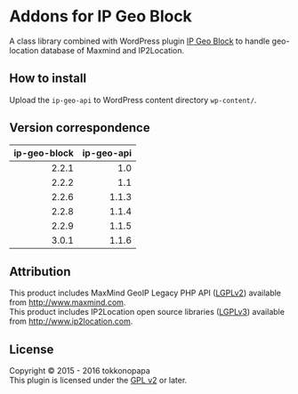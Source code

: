 Addons for IP Geo Block
=======================
A class library combined with WordPress plugin [IP Geo Block][IP-Geo-Block] 
to handle geo-location database of Maxmind and IP2Location.

How to install
--------------
Upload the `ip-geo-api` to WordPress content directory `wp-content/`.

Version correspondence
----------------------

| ip-geo-block | ip-geo-api |
|-------------:|-----------:|
|        2.2.1 |        1.0 |
|        2.2.2 |        1.1 |
|        2.2.6 |      1.1.3 |
|        2.2.8 |      1.1.4 |
|        2.2.9 |      1.1.5 |
|        3.0.1 |      1.1.6 |

Attribution
-----------
This product includes MaxMind GeoIP Legacy PHP API ([LGPLv2][LGPLv2]) available from http://www.maxmind.com.  
This product includes IP2Location open source libraries ([LGPLv3][LGPLv3]) available from http://www.ip2location.com.

License
-------
Copyright &copy; 2015 - 2016 tokkonopapa  
This plugin is licensed under the [GPL v2][GPLv2] or later.

[IP-Geo-Block]:  https://github.com/tokkonopapa/WordPress-IP-Geo-Block "tokkonopapa/WordPress-IP-Geo-Block - GitHub"
[GPLv2]:         http://www.gnu.org/licenses/gpl-2.0.txt
[LGPLv2]:        http://www.gnu.org/licenses/old-licenses/lgpl-2.1.en.html
[LGPLv3]:        http://www.gnu.org/licenses/lgpl-3.0.en.html
[Compatibility]: https://www.gnu.org/licenses/license-list.en.html#GPLCompatibleLicenses
